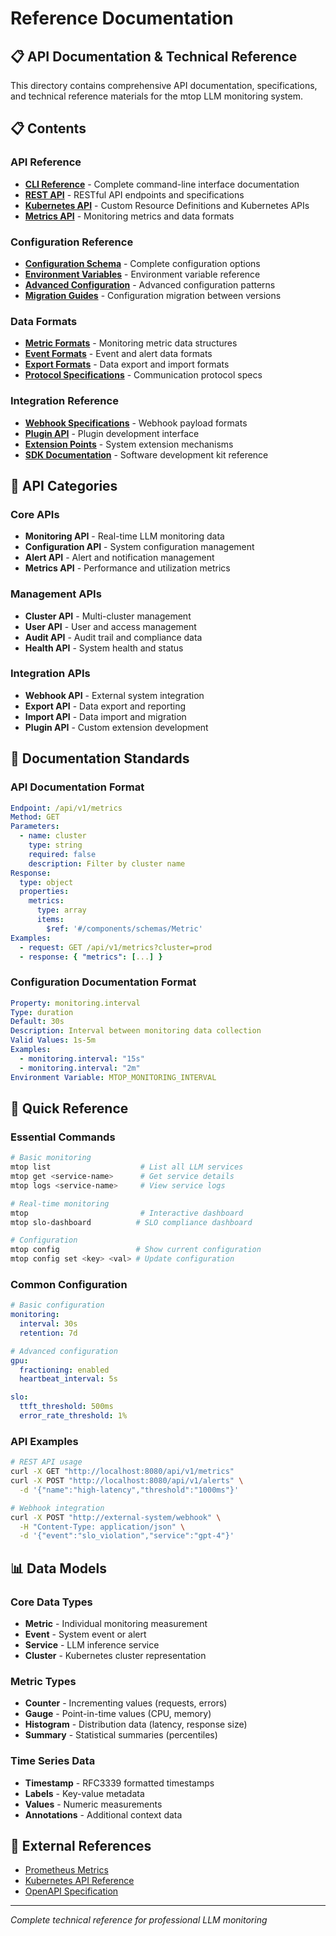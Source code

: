 # Reference Documentation

## 📋 API Documentation & Technical Reference

This directory contains comprehensive API documentation, specifications, and technical reference materials for the mtop LLM monitoring system.

## 📋 Contents

### API Reference
- **[CLI Reference](cli/)** - Complete command-line interface documentation
- **[REST API](api/)** - RESTful API endpoints and specifications
- **[Kubernetes API](k8s-api/)** - Custom Resource Definitions and Kubernetes APIs
- **[Metrics API](metrics/)** - Monitoring metrics and data formats

### Configuration Reference
- **[Configuration Schema](config/schema.md)** - Complete configuration options
- **[Environment Variables](config/environment.md)** - Environment variable reference
- **[Advanced Configuration](config/advanced.md)** - Advanced configuration patterns
- **[Migration Guides](config/migration.md)** - Configuration migration between versions

### Data Formats
- **[Metric Formats](formats/metrics.md)** - Monitoring metric data structures
- **[Event Formats](formats/events.md)** - Event and alert data formats
- **[Export Formats](formats/exports.md)** - Data export and import formats
- **[Protocol Specifications](formats/protocols.md)** - Communication protocol specs

### Integration Reference
- **[Webhook Specifications](integrations/webhooks.md)** - Webhook payload formats
- **[Plugin API](integrations/plugins.md)** - Plugin development interface
- **[Extension Points](integrations/extensions.md)** - System extension mechanisms
- **[SDK Documentation](integrations/sdk.md)** - Software development kit reference

## 🔧 API Categories

### Core APIs
- **Monitoring API** - Real-time LLM monitoring data
- **Configuration API** - System configuration management
- **Alert API** - Alert and notification management
- **Metrics API** - Performance and utilization metrics

### Management APIs
- **Cluster API** - Multi-cluster management
- **User API** - User and access management
- **Audit API** - Audit trail and compliance data
- **Health API** - System health and status

### Integration APIs
- **Webhook API** - External system integration
- **Export API** - Data export and reporting
- **Import API** - Data import and migration
- **Plugin API** - Custom extension development

## 📖 Documentation Standards

### API Documentation Format
```yaml
Endpoint: /api/v1/metrics
Method: GET
Parameters:
  - name: cluster
    type: string
    required: false
    description: Filter by cluster name
Response:
  type: object
  properties:
    metrics:
      type: array
      items:
        $ref: '#/components/schemas/Metric'
Examples:
  - request: GET /api/v1/metrics?cluster=prod
  - response: { "metrics": [...] }
```

### Configuration Documentation Format
```yaml
Property: monitoring.interval
Type: duration
Default: 30s
Description: Interval between monitoring data collection
Valid Values: 1s-5m
Examples:
  - monitoring.interval: "15s"
  - monitoring.interval: "2m"
Environment Variable: MTOP_MONITORING_INTERVAL
```

## 🚀 Quick Reference

### Essential Commands
```bash
# Basic monitoring
mtop list                    # List all LLM services
mtop get <service-name>      # Get service details
mtop logs <service-name>     # View service logs

# Real-time monitoring  
mtop                         # Interactive dashboard
mtop slo-dashboard          # SLO compliance dashboard

# Configuration
mtop config                 # Show current configuration
mtop config set <key> <val> # Update configuration
```

### Common Configuration
```yaml
# Basic configuration
monitoring:
  interval: 30s
  retention: 7d

# Advanced configuration
gpu:
  fractioning: enabled
  heartbeat_interval: 5s

slo:
  ttft_threshold: 500ms
  error_rate_threshold: 1%
```

### API Examples
```bash
# REST API usage
curl -X GET "http://localhost:8080/api/v1/metrics"
curl -X POST "http://localhost:8080/api/v1/alerts" \
  -d '{"name":"high-latency","threshold":"1000ms"}'

# Webhook integration
curl -X POST "http://external-system/webhook" \
  -H "Content-Type: application/json" \
  -d '{"event":"slo_violation","service":"gpt-4"}'
```

## 📊 Data Models

### Core Data Types
- **Metric** - Individual monitoring measurement
- **Event** - System event or alert
- **Service** - LLM inference service
- **Cluster** - Kubernetes cluster representation

### Metric Types
- **Counter** - Incrementing values (requests, errors)
- **Gauge** - Point-in-time values (CPU, memory)
- **Histogram** - Distribution data (latency, response size)
- **Summary** - Statistical summaries (percentiles)

### Time Series Data
- **Timestamp** - RFC3339 formatted timestamps
- **Labels** - Key-value metadata
- **Values** - Numeric measurements
- **Annotations** - Additional context data

## 🔗 External References
- [Prometheus Metrics](https://prometheus.io/docs/concepts/metric_types/)
- [Kubernetes API Reference](https://kubernetes.io/docs/reference/kubernetes-api/)
- [OpenAPI Specification](https://spec.openapis.org/oas/v3.0.3)

---

*Complete technical reference for professional LLM monitoring*